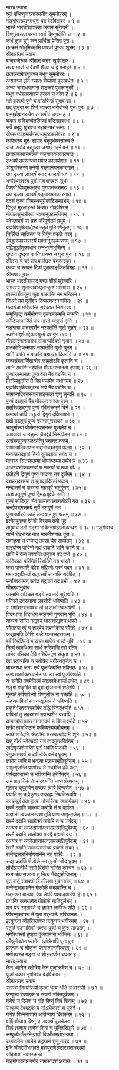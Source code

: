नारद उवाच  
श्रुतं पृथिव्युपाख्यानमतीव सुमनोहरम् ।  
गङ्‌गोपाख्यानमधुना वद वेदविदांवर ॥ १ ॥  
भारते भारतीशापात्सा जगाम सुरेश्वरी ।  
विष्णुस्वरूपा परमा स्वयं विष्णुपदीति च ॥ २ ॥  
कथं कुत्र युगे केन प्रार्थिता प्रेरिता पुरा ।  
तत्क्रमं श्रोतुमिच्छामि पापघ्नं पुण्यदं शुभम् ॥ ३ ॥  
श्रीनारायण उवाच  
राजराजेश्वरः श्रीमान् सगरः सूर्यवंशजः ।  
तस्य भार्या च वैदर्भी शैव्या च द्वे मनोहरे ॥ ४ ॥  
तत्पत्न्यामेकपुत्रश्च बभूव सुमनोहरः ।  
असमञ्ज इति ख्यातः शैव्यायां कुलवर्धनः ॥ ५ ॥  
अन्या चाराधयामास शङ्‌करं पुत्रकामुकी ।  
बभूव गर्भस्तस्याश्च हरस्य च वरेण ह ॥ ६ ॥  
गते शताब्दे पूर्णे च मांसपिण्डं सुषाव सा ।  
तद्‌ दृष्ट्वा सा शिवं ध्यात्वा रुरोदोच्चैः पुनः पुनः ॥ ७ ॥  
शम्भुर्ब्राह्मणरूपेण तत्समीपं जगाम ह ।  
चकार संविभज्यैतत्पिण्डं षष्टिसहस्रधा ॥ ८ ॥  
सर्वे बभूवुः पुत्राश्च महाबलपराक्रमाः ।  
ग्रीष्ममध्याह्नमार्तण्डप्रभामुष्टकलेवराः ॥ ९ ॥  
कपिलस्य मुनेः शापाद्‌ बभूवुर्भस्मसाच्च ते ।  
राजा रुरोद तच्छ्रुत्वा जगाम गहने वने ॥ १० ॥  
तपश्चकारासमञ्जो गङ्‌गानयनकारणात् ।  
लक्षवर्षं तपस्तप्त्वा ममार कालयोगतः ॥ ११ ॥  
अंशुमांस्तस्य तनयो गङ्‌गानयनकारणात् ।  
तपः कृत्वा लक्षवर्षं ममार कालयोगतः ॥ १२ ॥  
भगीरथस्तस्य पुत्रो महाभागवतः सुधीः ।  
वैष्णवो विष्णुभक्तश्च गुणवानजरामरः ॥ १३ ॥  
तपः कृत्वा लक्षवर्षं गङ्‌गानयनकारणात् ।  
ददर्श कृष्णं ग्रीष्मस्थसूर्यकोटिसमप्रभम् ॥ १४ ॥  
द्विभुजं मुरलीहस्तं किशोरं गोपवेषिणम् ।  
गोपालसुन्दरीरूपं भक्तानुग्रहरूपिणम् ॥ १५ ॥  
स्वेच्छामयं परं ब्रह्म परिपूर्णतमं प्रभुम् ।  
ब्रह्मविष्णुशिवाद्यैश्च स्तुतं मुनिगणैर्नुतम् ॥ १६ ॥  
निर्लिप्तं साक्षिरूपं च निर्गुणं प्रकृतेः परम् ।  
ईषद्धास्यप्रसन्नास्यं भक्तानुग्रहकारणम् ॥ १७ ॥  
वह्निशुद्धांशुकाधानं रत्नभूषणभूषितम् ।  
तुष्टाव दृष्ट्वा नृपतिः प्रणम्य च पुनः पुनः ॥ १८ ॥  
लीलया च वरं प्राप वाञ्छितं वंशतारणम् ।  
कृत्वा च स्तवनं दिव्यं पुलकाङ्‌कितविग्रहः ॥ १९ ॥  
श्रीभगवानुवाच  
भारतं भारतीशापाद्‌ गच्छ शीघ्रं सुरेश्वरि ।  
सगरस्य सुतान्सर्वान्पूतान्कुरु ममाज्ञया ॥ २० ॥  
त्वत्स्पर्शवायुना पूता यास्यन्ति मम मन्दिरम्।  
बिभ्रतो मम मूर्तीश्च दिव्यस्यन्दनगामिनः ॥ २१ ॥  
मत्पार्षदा भविष्यन्ति सर्वकालं निरामयाः ।  
समुच्छिद्य कर्मभोगान् कृताञ्जन्मनि जन्मनि ॥ २२ ॥  
कोटिजन्मार्जितं पापं भारते यत्कृतं नृभिः ।  
गङ्‌गाया वातस्पर्शेन नश्यतीति श्रुतौ श्रुतम् ॥ २३ ॥  
स्पर्शनाद्दर्शनाद्देव्याः पुण्यं दशगुणं ततः ।  
मौसलस्नानमात्रेण सामान्यदिवसे नृणाम् ॥ २४ ॥  
शतकोटिजन्मपापं नश्यतीति श्रुतौ श्रुतम् ।  
यानि कानि च पापानि ब्रह्महत्यादिकानि च ॥ २५ ॥  
जन्मसंख्यार्जितान्येव कामतोऽपि कृतानि च ।  
तानि सर्वाणि नश्यन्ति मौसलस्नानतो नृणाम् ॥ २६ ॥  
पुण्याहस्नानतः पुण्यं वेदा नैव वदन्ति च ।  
किञ्चिद्वदन्ति ते विप्र फलमेव यथागमम् ॥ २७ ॥  
ब्रह्मविष्णुशिवाद्याश्च सर्वं नैव वदन्ति च ।  
सामान्यदिवसस्नानसङ्‌कल्पं शृणु सुन्दरि ॥ २८ ॥  
पुण्यं दशगुणं चैव मौसलस्नानतः परम् ।  
ततस्त्रिंशद्‌गुणं पुण्यं रविसंक्रमणे दिने ॥ २९ ॥  
अमायां चापि तत्तुल्यं द्विगुणं दक्षिणायने ।  
ततो दशगुणं पुण्यं नराणामुत्तरायणे ॥ ३० ॥  
चातुर्मास्यां पौर्णमास्यामनन्तं पुण्यमेव च ।  
अक्षयायां च तत्तुल्यं चैतद्वेदे निरूपितम् ॥ ३१ ॥  
असंख्यपुण्यफलदमेतेषु स्नानदानकम् ।  
सामान्यदिवसस्नानाद्दानाच्छतगुणं फलम् ॥ ३२ ॥  
मन्वन्तराद्यायां तिथौ युगाद्यायां तथैव च ।  
माघस्य सितसप्तम्यां भीष्माष्टम्यां तथैव च ॥ ३३ ॥  
अथाप्यशोकाष्टम्यां च नवम्यां च तथा हरेः ।  
ततोऽपि द्विगुणं पुण्यं नन्दायां तव दुर्लभम् ॥ ३४ ॥  
दशहरादशम्यां तु युगाद्यादिसमं फलम् ।  
नन्दासमं च वारुण्यां महत्पूर्वे चतुर्गुणम् ॥ ३५ ॥  
ततश्चतुर्गुणं पुण्यं द्विमहत्पूर्वके सति ।  
पुण्यं कोटिगुणं चैव सामान्यस्नानतोऽपि यत् ॥ ३६ ॥  
चन्द्रोपरागसमये सूर्ये दशगुणं ततः ।  
पुण्यमर्धोदये काले ततः शतगुणं फलम् ॥ ३७ ॥  
इत्येवमुक्त्वा देवेशो विरराम तयोः पुरः ।  
तमुवाच ततो गङ्‌गा भक्तिनम्राऽऽत्मकन्धरा ॥ ३८ ॥
गङ्‌गोवाच  
यामि चेद्भारतं नाथ भारतीशापतः पुरा ।  
तवाज्ञया च राजेन्द्र तपसा चैव साम्प्रतम् ॥ ३९ ॥  
दास्यन्ति पापिनो मह्यं पापानि यानि कानि च ।  
तानि मे केन नश्यन्ति तमुपायं वद प्रभो ॥ ४० ॥  
कतिकालं परिमितं स्थितिर्मे तत्र भारते ।  
कदा यास्यामि देवेश तद्विष्णोः परमं पदम् ॥ ४१ ॥  
ममान्यद्वाञ्छितं यद्यत्सर्वं जानासि सर्ववित् ।  
सर्वान्तरात्मन् सर्वज्ञ तदुपायं वद प्रभो ॥ ४२ ॥  
श्रीभगवानुवाच  
जानामि वाञ्छितं गङ्‌गे तव सर्वं सुरेश्वरि ।  
पतिस्ते द्रवरूपाया लवणोदो भविष्यति ॥ ४३ ॥  
स ममांशस्वरूपश्च त्वं च लक्ष्मीस्वरूपिणी ।  
विदग्धाया विदग्धेन सङ्‌गमो गुणवान् भुवि ॥ ४४ ॥  
यावत्यः सन्ति नद्यश्च भारत्याद्याश्च भारते ।  
सौभाग्या त्वं च तास्वेव लवणोदस्य सौरते ॥ ४५ ॥  
अद्यप्रभृति देवेशि कलेः पञ्चसहस्रकम् ।  
वर्षं स्थितिस्ते भारत्याः शापेन भारते भुवि ॥ ४६ ॥  
नित्यं त्वमब्धिना सार्धं करिष्यसि रहो रतिम् ।  
त्वमेव रसिका देवि रसिकेन्द्रेण संयुता ॥ ४७ ॥  
त्वां स्तोष्यन्ति च स्तोत्रेण भगीरथकृतेन च ।  
भारतस्था जनाः सर्वे पूजयिष्यन्ति भक्तितः ॥ ४८ ॥  
कण्वशाखोक्तध्यानेन ध्यात्वा त्वां पूजयिष्यति ।  
यः स्तौति प्रणमेन्नित्यं सोऽश्वमेधफलं लभेत् ॥ ४९ ॥  
गङ्‌गा गङ्‌गेति यो ब्रूयाद्योजनानां शतैरपि ।  
मुच्यते सर्वपापेभ्यो विष्णुलोकं स गच्छति ॥ ५० ॥  
सहस्रपापिनां स्नानाद्यत्पापं ते भविष्यति ।  
प्रकृतेर्भक्तसंस्पर्शादेव तद्धि विनङ्‌क्ष्यति ॥ ५१ ॥  
पापिनां तु सहस्राणां शवस्पर्शेन यत्त्वयि ।  
तन्मन्त्रोपासकस्नानात्तदघं च विनङ्‌क्ष्यति ॥ ५२ ॥  
तत्रैव त्वमधिष्ठानं करिष्यस्यघमोचनम् ।  
सार्धं सरिद्‌भिः श्रेष्ठाभिः सरस्वत्यादिभिः शुभे ॥ ५३ ॥  
तत्तु तीर्थं भवेत्सद्यो यत्र त्वद्‌गुणकीर्तनम् ।  
त्वद्रेणुस्पर्शमात्रेण पूतो भवति पातकी ॥ ५४ ॥  
रेणुप्रमाणवर्षं च देवीलोके वसेद्‌ ध्रुवम् ।  
ज्ञानेन त्वयि ये भक्त्या मन्नामस्मृतिपूर्वकम् ॥ ५५ ॥  
समुत्सृजन्ति प्राणांश्च ते गच्छन्ति हरेः पदम् ।  
पार्षदप्रवरास्ते च भविष्यन्ति हरेश्चिरम् ॥ ५६ ॥  
लयं प्राकृतिकं ते च द्रक्ष्यन्ति चाप्यसंख्यकम् ।  
मृतस्य बहुपुण्येन तच्छवं त्वयि विन्यसेत् ॥ ५७ ॥  
प्रयाति स च वैकुण्ठं यावदह्नः स्थितिस्त्वयि ।  
कायव्यूहं ततः कृत्वा भोजयित्वा स्वकर्मकम् ॥ ५८ ॥  
तस्मै ददामि सारूप्यं करोमि तं च पार्षदम् ।  
अज्ञानी त्वज्जलस्पर्शाद्यदि प्राणान्समुत्सृजेत् ॥ ५९ ॥  
तस्मै ददामि सालोक्यं करोमि तं च पार्षदम् ।  
अन्यत्र वा त्यजेत्प्राणांस्त्वन्नामस्मृतिपूर्वकम् ॥ ६० ॥  
तस्मै ददामि सालोक्यं यावद्वै ब्रह्मणो वयः ।  
अन्यत्र वा त्यजेत्प्राणांस्त्वन्नामस्मृतिपूर्वकम् ॥ ६१ ॥  
तस्मै ददामि सारूप्यमसंख्यं प्राकृतं लयम् ।  
रत्नेन्द्रसारनिर्माणयानेन सह पार्षदैः ॥ ६२ ॥  
सद्यः प्रयाति गोलोकं मम तुल्यो भवेद्‌ ध्रुवम् ।  
तीर्थेऽप्यतीर्थे मरणे विशेषो नास्ति कश्चन ॥ ६३ ॥  
मन्मन्त्रोपासकानां तु नित्यं नैवेद्यभोजिनाम् ।  
पूतं कर्तुं सशक्तो हि लीलया भुवनत्रयम् ॥ ६४ ॥  
रत्नेन्द्रसारयानेन गोलोकं सम्प्रयान्ति च ।  
मद्भक्ता बान्धवा येषां तेऽपि पश्वादयोऽपि हि ॥ ६५ ॥  
प्रयान्ति रत्नयानेन गोलोकं चातिदुर्लभम् ।  
यत्र यत्र स्मृतास्ते च ज्ञानेन ज्ञानिनः सति ॥ ६६ ॥  
जीवन्मुक्ताश्च ते पूता मद्भक्तेः संविधानतः ।  
इत्युक्त्वा श्रीहरिस्तांश्च प्रत्युवाच भगीरथम् ॥ ६७ ॥  
स्तुहि गङ्‌गामिमां भक्त्या पूजां च कुरु साम्प्रतम् ।  
भगीरथस्तां तुष्टाव पूजयामास भक्तितः ॥ ६८ ॥  
कौथुमोक्तेन ध्यानेन स्तोत्रेणापि पुनः पुनः ।  
प्रणनाम च श्रीकृष्णं परमात्मानमीश्वरम् ॥ ६९ ॥  
भगीरथश्च गङ्‌गा च सोऽन्तर्धानं चकार ह ।  
नारद उवाच  
केन ध्यानेन स्तोत्रेण केन पूजाक्रमेण च ॥ ७० ॥  
पूजां चकार नृपतिर्वद वेदविदांवर ।  
श्रीनारायण उवाच  
स्नात्वा नित्यक्रियां कृत्वा धृत्वा धौते च वाससी ॥ ७१ ॥  
सम्पूज्य देवषट्कं च संयतो भक्तिपूर्वकम् ।  
गणेशं च दिनेशं च वह्निं विष्णुं शिवं शिवाम् ॥ ७२ ॥  
सम्पूज्य देवषट्कं च सोऽधिकारी च पूजने ।  
गणेशं विघ्ननाशाय आरोग्याय दिवाकरम् ॥ ७३ ॥  
वह्निं शौचाय विष्णुं च लक्ष्यर्थं पूजयेन्नरः ।  
शिवं ज्ञानाय ज्ञानेशं शिवां च मुक्तिसिद्धये ॥ ७४ ॥  
सम्पूज्यैताँल्लभेत्प्राज्ञो विपरीतमतोऽन्यथा ।  
दध्यावनेन ध्यानेन तद्ध्यानं शृणु नारद ॥ ७५ ॥  
इति श्रीमद्देवीभागवते महापुराणेऽष्टादशसाहस्र्यां  
संहितायां नवमस्कन्धे  
गङ्‌गोपाख्यानवर्णनं नामकादशोऽध्यायः ॥ ११ ॥
